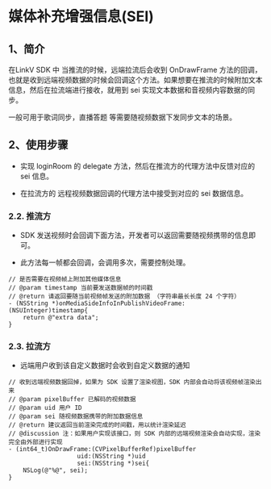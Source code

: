 # 媒体补充增强信息(SEI)

## <a name='1'></a>1、简介

在LinkV SDK 中 当推流的时候，远端拉流后会收到 OnDrawFrame 方法的回调，也就是收到远端视频数据的时候会回调这个方法。如果想要在推流的时候附加文本信息，然后在拉流端进行接收，就用到 sei 实现文本数据和音视频内容数据的同步。

一般可用于歌词同步，直播答题 等需要随视频数据下发同步文本的场景。

## <a name='2'></a>2、使用步骤

* 实现 loginRoom 的 delegate 方法，然后在推流方的代理方法中反馈对应的 sei 信息。

* 在拉流方的 远程视频数据回调的代理方法中接受到对应的 sei 数据信息。

### 2.2. 推流方

* SDK 发送视频时会回调下面方法，开发者可以返回需要随视频携带的信息即可。

* 此方法每一帧都会回调，会调用多次，需要控制处理。

```objc
// 是否需要在视频帧上附加其他媒体信息
// @param timestamp 当前要发送数据帧的时间戳
// @return 请返回要随当前视频帧发送的附加数据 （字符串最长长度 24 个字符）
- (NSString *)onMediaSideInfoInPublishVideoFrame:(NSUInteger)timestamp{
    return @"extra data";
}
```

### 2.3. 拉流方

* 远端用户收到该自定义数据时会收到自定义数据的通知

```objc
// 收到远端视频数据回掉，如果为 SDK 设置了渲染视图，SDK 内部会自动将该视频帧渲染出来
// @param pixelBuffer 已解码的视频数据
// @param uid 用户 ID
// @param sei 随视频数据携带的附加数据信息
// @return 建议返回当前渲染完成的时间戳，用以统计渲染延迟
// @discussion 注：如果用户实现该接口，则 SDK 内部的远端视频渲染会自动实现，渲染完全由外部进行实现
- (int64_t)OnDrawFrame:(CVPixelBufferRef)pixelBuffer
                   uid:(NSString *)uid
                   sei:(NSString *)sei{
	NSLog(@"%@", sei);                 
}
```